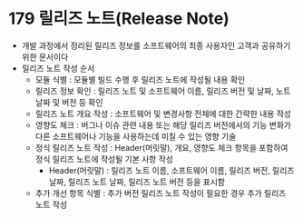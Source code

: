 # 179 릴리즈 노트(Release Note)

- 개발 과정에서 정리된 릴리즈 정보를 소프트웨어의 최종 사용자인 고객과 공유하기 위한 문서이다
- 릴리즈 노트 작성 순서
  - 모듈 식별 : 모듈별 빌드 수행 후 릴리즈 노트에 작성될 내용 확인
  - 릴리즈 정보 확인 : 릴리즈 노트 및 소프트웨어 이름, 릴리즈 버전 및 날짜, 노트 날짜 및 버전 등 확인
  - 릴리즈 노트 개요 작성 : 소프트웨어 및 변경사항 전체에 대한 간략한 내용 작성
  - 영향도 체크 : 버그나 이슈 관련 내용 또는 해당 릴리즈 버전에서의 기능 변화가 다른 소프트웨어나 기능을 사용하는데 미칠 수 있는 영향 기술
  - 정식 릴리즈 노트 작성 : Header(머릿말), 개요, 영향도 체크 항목을 포함하여 정식 릴리즈 노트에 작성될 기본 사항 작성
    - Header(머릿말) : 릴리즈 노트 이름, 소프트웨어 이름, 릴리즈 버전, 릴리즈 날짜, 릴리즈 노트 날짜, 릴리즈 노트 버전 등을 표시함
  - 추가 개선 항목 식별 : 추가 버전 릴리즈 노트 작성이 필요한 경우 추가 릴리즈 노트 작성